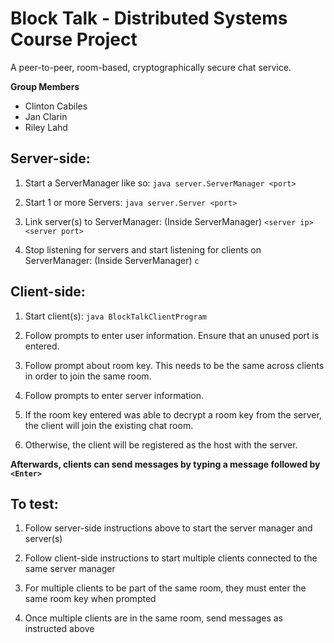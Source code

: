 # Block Talk - Distributed Systems Course Project
A peer-to-peer, room-based, cryptographically secure chat service.

**Group Members**
- Clinton Cabiles
- Jan Clarin
- Riley Lahd

## Server-side:

1. Start a ServerManager like so: `java server.ServerManager <port>`

2. Start 1 or more Servers: `java server.Server <port>`

3. Link server(s) to ServerManager: (Inside ServerManager) `<server ip> <server port>`

4. Stop listening for servers and start listening for clients on ServerManager: (Inside ServerManager) `c`

## Client-side:

1. Start client(s): `java BlockTalkClientProgram`

2. Follow prompts to enter user information. Ensure that an unused port is entered.

3. Follow prompt about room key. This needs to be the same across clients in order to join the same room.

4. Follow prompts to enter server information.

5. If the room key entered was able to decrypt a room key from the server, the client will join the existing chat room.

6. Otherwise, the client will be registered as the host with the server.

**Afterwards, clients can send messages by typing a message followed by `<Enter>`**

## To test:

1. Follow server-side instructions above to start the server manager and server(s)

2. Follow client-side instructions to start multiple clients connected to the same server manager

3. For multiple clients to be part of the same room, they must enter the same room key when prompted

4. Once multiple clients are in the same room, send messages as instructed above
